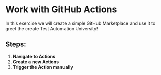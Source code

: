 # Work with GitHub Actions
In this exercise we will create a simple GitHub Marketplace and use it to greet the create Test Automation University! 

## Steps:
1. **Navigate to Actions** <br>   
2. **Create a new Actions** <br>
3. **Trigger the Action manually** <br>
